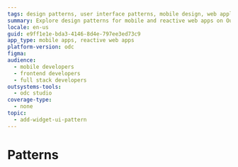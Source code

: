 ```yaml
---
tags: design patterns, user interface patterns, mobile design, web application design, user experience
summary: Explore design patterns for mobile and reactive web apps on OutSystems Data Cloud (ODC) to enhance user experience and interface design.
locale: en-us
guid: e9ff1e1e-bda3-4146-8d4e-797ee3ed73c9
app_type: mobile apps, reactive web apps
platform-version: odc
figma:
audience:
  - mobile developers
  - frontend developers
  - full stack developers
outsystems-tools:
  - odc studio
coverage-type:
  - none
topic:
  - add-widget-ui-pattern
---
```


# Patterns

